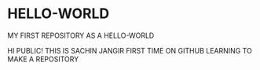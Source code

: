 # HELLO-WORLD
MY FIRST REPOSITORY AS A HELLO-WORLD

HI PUBLIC!
THIS IS SACHIN JANGIR FIRST TIME ON GITHUB LEARNING TO MAKE A REPOSITORY
